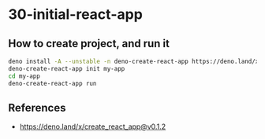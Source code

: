 # 30-initial-react-app

## How to create project, and run it

```bash
deno install -A --unstable -n deno-create-react-app https://deno.land/x/create_react_app/mod.ts
deno-create-react-app init my-app
cd my-app
deno-create-react-app run
```

## References

- <https://deno.land/x/create_react_app@v0.1.2>
